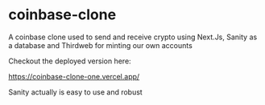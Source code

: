 # coinbase-clone
A coinbase clone used to send and receive crypto using Next.Js, Sanity as a database and Thirdweb for minting our own accounts

Checkout the deployed version here:

https://coinbase-clone-one.vercel.app/

Sanity actually is easy to use and robust
